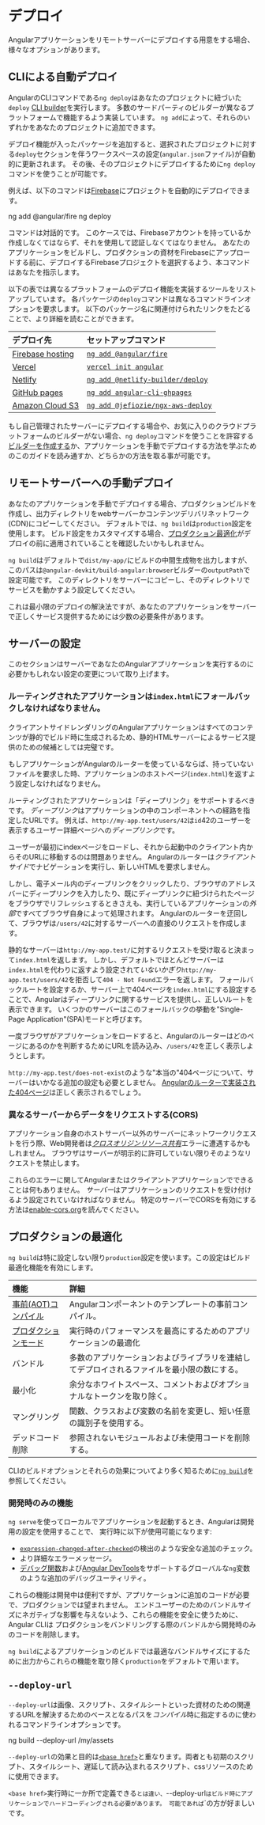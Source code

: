 # デプロイ

Angularアプリケーションをリモートサーバーにデプロイする用意をする場合、様々なオプションがあります。

## CLIによる自動デプロイ

AngularのCLIコマンドである`ng deploy`はあなたのプロジェクトに紐づいた`deploy` [CLI builder](guide/cli-builder)を実行します。
多数のサードパーティのビルダーが異なるプラットフォームで機能するよう実装しています。
`ng add`によって、それらのいずれかをあなたのプロジェクトに追加できます。

デプロイ機能が入ったパッケージを追加すると、選択されたプロジェクトに対する`deploy`セクションを伴うワークスペースの設定(`angular.json`ファイル)が自動的に更新されます。
その後、そのプロジェクトにデプロイするために`ng deploy`コマンドを使うことが可能です。

例えば、以下のコマンドは[Firebase](https://firebase.google.com/)にプロジェクトを自動的にデプロイできます。

<docs-code language="shell">

ng add @angular/fire
ng deploy

</docs-code>

コマンドは対話的です。
このケースでは、Firebaseアカウントを持っているか作成しなくてはならず、それを使用して認証しなくてはなりません。
あなたのアプリケーションをビルドし、プロダクションの資材をFirebaseにアップロードする前に、デプロイするFirebaseプロジェクトを選択するよう、本コマンドはあなたを指示します。

以下の表では異なるプラットフォームのデプロイ機能を実装するツールをリストアップしています。
各パッケージの`deploy`コマンドは異なるコマンドラインオプションを要求します。
以下のパッケージ名に関連付けられたリンクをたどることで、より詳細を読むことができます。

| デプロイ先                                                        | セットアップコマンド                                                                       |
|:---                                                               |:---                                                                                  |
| [Firebase hosting](https://firebase.google.com/docs/hosting)      | [`ng add @angular/fire`](https://npmjs.org/package/@angular/fire)                           |
| [Vercel](https://vercel.com/solutions/angular)                    | [`vercel init angular`](https://github.com/vercel/vercel/tree/main/examples/angular) |
| [Netlify](https://www.netlify.com)                                | [`ng add @netlify-builder/deploy`](https://npmjs.org/package/@netlify-builder/deploy)       |
| [GitHub pages](https://pages.github.com)                          | [`ng add angular-cli-ghpages`](https://npmjs.org/package/angular-cli-ghpages)               |
| [Amazon Cloud S3](https://aws.amazon.com/s3/?nc2=h_ql_prod_st_s3) | [`ng add @jefiozie/ngx-aws-deploy`](https://www.npmjs.com/package/@jefiozie/ngx-aws-deploy) |

もし自己管理されたサーバーにデプロイする場合や、お気に入りのクラウドプラットフォームのビルダーがない場合、`ng deploy`コマンドを使うことを許容する[ビルダーを作成する](tools/cli/cli-builder)か、アプリケーションを手動でデプロイする方法を学ぶためのこのガイドを読み通すか、どちらかの方法を取る事が可能です。

## リモートサーバーへの手動デプロイ

あなたのアプリケーションを手動でデプロイする場合、プロダクションビルドを作成し、出力ディレクトリをwebサーバーかコンテンツデリバリネットワーク(CDN)にコピーしてください。
デフォルトでは、`ng build`は`production`設定を使用します。
ビルド設定をカスタマイズする場合、[プロダクション最適化](tools/cli/deployment#production-optimizations)がデプロイの前に適用されていることを確認したいかもしれません。

`ng build`はデフォルトで`dist/my-app/`にビルドの中間生成物を出力しますが、このパスは`@angular-devkit/build-angular:browser`ビルダーの`outputPath`で設定可能です。
このディレクトリをサーバーにコピーし、そのディレクトリでサービスを動かすよう設定してください。

これは最小限のデプロイの解決法ですが、あなたのアプリケーションをサーバーで正しくサービス提供するためには少数の必要条件があります。

## サーバーの設定

このセクションはサーバーであなたのAngularアプリケーションを実行するのに必要かもしれない設定の変更について取り上げます。

### ルーティングされたアプリケーションは`index.html`にフォールバックしなければなりません。

クライアントサイドレンダリングのAngularアプリケーションはすべてのコンテンツが静的でビルド時に生成されるため、静的HTMLサーバーによるサービス提供のための候補としては完璧です。

もしアプリケーションがAngularのルーターを使っているならば、持っていないファイルを要求した時、アプリケーションのホストページ(`index.html`)を返すよう設定しなければなりません。

ルーティングされたアプリケーションは「ディープリンク」をサポートするべきです。
*ディープリンク*はアプリケーションの中のコンポーネントへの経路を指定したURLです。
例えば、`http://my-app.test/users/42`は`id`42のユーザーを表示するユーザー詳細ページへの*ディープリンク*です。

ユーザーが最初にindexページをロードし、それから起動中のクライアント内からそのURLに移動するのは問題ありません。
Angularのルーターは*クライアントサイド*でナビゲーションを実行し、新しいHTMLを要求しません。

しかし、電子メール内のディープリンクをクリックしたり、ブラウザのアドレスバーにディープリンクを入力したり、既にディープリンクに紐づけられたページをブラウザでリフレッシュするときさえも、実行しているアプリケーションの*外部*ですべてブラウザ自身によって処理されます。
Angularのルーターを迂回して、ブラウザは`/users/42`に対するサーバーへの直接のリクエストを作成します。

静的なサーバーは`http://my-app.test/`に対するリクエストを受け取ると決まって`index.html`を返します。
しかし、デフォルトでほとんどサーバーは`index.html`を代わりに返すよう設定されて*いないかぎり*`http://my-app.test/users/42`を拒否して`404 - Not Found`エラーを返します。
フォールバックルートを設定するか、サーバー上で404ページを`index.html`にする設定することで、Angularはディープリンクに関するサービスを提供し、正しいルートを表示できます。
いくつかのサーバーはこのフォールバックの挙動を"Single-Page Application"(SPA)モードと呼びます。

一度ブラウザがアプリケーションをロードすると、Angularのルーターはどのページにあるのかを判断するためにURLを読み込み、`/users/42`を正しく表示しようとします。

`http://my-app.test/does-not-exist`のような"本当の"404ページについて、サーバーはいかなる追加の設定も必要としません。
[Angularのルーターで実装された404ページ](guide/routing/common-router-tasks#displaying-a-404-page)は正しく表示されるでしょう。

### 異なるサーバーからデータをリクエストする(CORS)

アプリケーション自身のホストサーバー以外のサーバーにネットワークリクエストを行う際、Web開発者は[*クロスオリジンリソース共有*](https://developer.mozilla.org/docs/Web/HTTP/CORS "クロスオリジンリソース共有")エラーに遭遇するかもしれません。
ブラウザはサーバーが明示的に許可していない限りそのようなリクエストを禁止します。

これらのエラーに関してAngularまたはクライアントアプリケーションでできることは何もありません。
*サーバー*はアプリケーションのリクエストを受け付けるよう設定されていなければなりません。
特定のサーバーでCORSを有効にする方法は[enable-cors.org](https://enable-cors.org/server.html "CORSサーバーの有効化")を読んでください。

## プロダクションの最適化

`ng build`は特に設定しない限り`production`設定を使います。この設定はビルド最適化機能を有効にします。

| 機能                                                                  | 詳細                                                                                          |
|:---                                                                   |:---                                                                                           |
| [事前(AOT)コンパイル](guide/aot-compiler)                             | Angularコンポーネントのテンプレートの事前コンパイル。                                         |
| [プロダクションモード](tools/cli/deployment#development-only-features)| 実行時のパフォーマンスを最高にするためのアプリケーションの最適化                              |
| バンドル                                                              | 多数のアプリケーションおよびライブラリを連結してデプロイされるファイルを最小限の数にする。    |
| 最小化                                                                | 余分なホワイトスペース、コメントおよびオプショナルなトークンを取り除く。                      |
| マングリング                                                          | 関数、クラスおよび変数の名前を変更し、短い任意の識別子を使用する。                            |
| デッドコード削除                                                      | 参照されないモジュールおよび未使用コードを削除する。                                          |

CLIのビルドオプションとそれらの効果についてより多く知るために[`ng build`](cli/build)を参照してください。

### 開発時のみの機能

`ng serve`を使ってローカルでアプリケーションを起動するとき、Angularは開発用の設定を使用することで、
実行時に以下が使用可能になります:

* [`expression-changed-after-checked`](errors/NG0100)の検出のような安全な追加のチェック。
* より詳細なエラーメッセージ。
* [デバッグ関数](api#core-global)および[Angular DevTools](tools/devtools)をサポートするグローバルな`ng`変数のような追加のデバッグユーティリティ。

これらの機能は開発中は便利ですが、アプリケーションに追加のコードが必要で、プロダクションでは望まれません。
エンドユーザーのためのバンドルサイズにネガティブな影響を与えないよう、これらの機能を安全に使うために、Angular CLIは
プロダクションをバンドリングする際のバンドルから開発時のみのコードを削除します。

`ng build`によるアプリケーションのビルドでは最適なバンドルサイズにするために出力からこれらの機能を取り除く`production`をデフォルトで用います。

## `--deploy-url`

`--deploy-url`は画像、スクリプト、スタイルシートといった資材のための関連するURLを解決するためのベースとなるパスを*コンパイル*時に指定するのに使われるコマンドラインオプションです。

<docs-code language="shell">

ng build --deploy-url /my/assets

</docs-code>

`--deploy-url`の効果と目的は[`<base href>`](guide/routing/common-router-tasks)と重なります。両者とも初期のスクリプト、スタイルシート、遅延して読み込まれるスクリプト、cssリソースのために使用できます。

`<base href>`実行時に一か所で定義できる<base href>`とは違い、`--deploy-url`はビルド時にアプリケーションでハードコーディングされる必要があります。
可能であれば`<base href>`の方が好ましいです。
